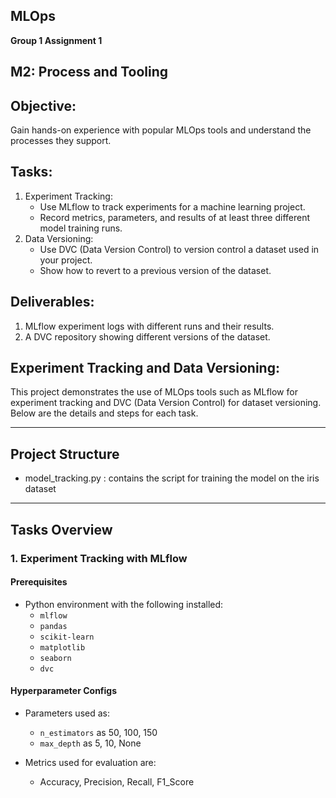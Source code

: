 ## MLOps
**Group 1 Assignment 1**<br>

## M2: Process and Tooling
## Objective: 
Gain hands-on experience with popular MLOps tools and understand the processes they support.

## Tasks:
1.	Experiment Tracking:
	-	Use MLflow to track experiments for a machine learning project.
	-	Record metrics, parameters, and results of at least three different model training runs.
2.	Data Versioning:
	-	Use DVC (Data Version Control) to version control a dataset used in your project.
  	-	Show how to revert to a previous version of the dataset.

## Deliverables:
1.	MLflow experiment logs with different runs and their results.
2.	A DVC repository showing different versions of the dataset.

## Experiment Tracking and Data Versioning:

This project demonstrates the use of MLOps tools such as MLflow for experiment tracking and DVC (Data Version Control) for dataset versioning. Below are the details and steps for each task.

---

## Project Structure

- model_tracking.py : contains the script for training the model on the iris dataset

---

## Tasks Overview

### 1. Experiment Tracking with MLflow

#### Prerequisites
- Python environment with the following installed:
  - `mlflow`
  - `pandas`
  - `scikit-learn`
  - `matplotlib`
  - `seaborn`
  - `dvc`
 
#### Hyperparameter Configs
- Parameters used as:
  - `n_estimators` as 50, 100, 150
  - `max_depth` as 5, 10, None
 
- Metrics used for evaluation are:
  - Accuracy, Precision, Recall, F1_Score	
